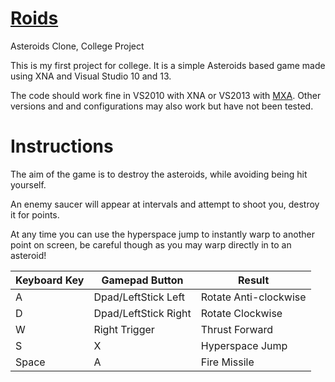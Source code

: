 # [Roids](https://github.com/Fleck1337/Roids)
Asteroids Clone, College Project

This is my first project for college. It is a simple Asteroids based game made using XNA and Visual Studio 10 and 13.

The code should work fine in VS2010 with XNA or VS2013 with [MXA](http://mxa.codeplex.com). 
Other versions and and configurations may also work but have not been tested.

# Instructions

The aim of the game is to destroy the asteroids, while avoiding being hit yourself.

An enemy saucer will appear at intervals and attempt to shoot you, destroy it for points.

At any time you can use the hyperspace jump to instantly warp to another point on screen, be careful though as you may warp directly in to an asteroid!

Keyboard Key | Gamepad Button | Result
------|--------------|------
A     | Dpad/LeftStick Left | Rotate Anti-clockwise
D     | Dpad/LeftStick Right | Rotate Clockwise
W     | Right Trigger | Thrust Forward
S     | X | Hyperspace Jump
Space | A | Fire Missile

